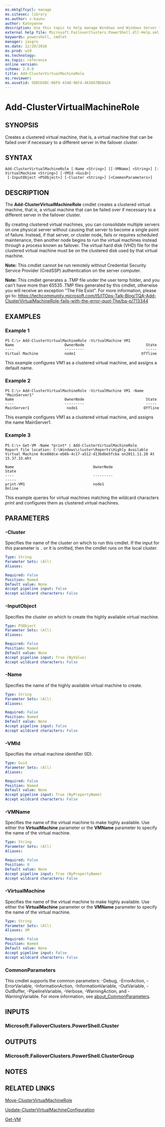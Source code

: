 ```yaml
---
ms.mktglfcycl: manage
ms.sitesec: library
ms.author: v-kaunu
author: Kateyanne
description: Use this topic to help manage Windows and Windows Server technologies with Windows PowerShell.
external help file: Microsoft.FailoverClusters.PowerShell.dll-Help.xml
keywords: powershell, cmdlet
manager: jasgro
ms.date: 12/20/2016
ms.prod: w10
ms.technology: 
ms.topic: reference
online version: 
schema: 2.0.0
title: Add-ClusterVirtualMachineRole
ms.reviewer:
ms.assetid: 5DDCD4DC-06F9-4340-96F4-463847BD8426
---
```


# Add-ClusterVirtualMachineRole

## SYNOPSIS
Creates a clustered virtual machine, that is, a virtual machine that can be failed over if necessary to a different server in the failover cluster.

## SYNTAX

```
Add-ClusterVirtualMachineRole [-Name <String>] [[-VMName] <String>] [-VirtualMachine <String>] [-VMId <Guid>]
 [-InputObject <PSObject>] [-Cluster <String>] [<CommonParameters>]
```

## DESCRIPTION
The **Add-ClusterVirtualMachineRole** cmdlet creates a clustered virtual machine, that is, a virtual machine that can be failed over if necessary to a different server in the failover cluster.

By creating clustered virtual machines, you can consolidate multiple servers on one physical server without causing that server to become a single point of failure.
Instead, if that server, or cluster node, fails or requires scheduled maintenance, then another node begins to run the virtual machines instead through a process known as failover.
The virtual hard disk (VHD) file for the clustered virtual machine must be on the clustered disk used by that virtual machine.

**Note:** This cmdlet cannot be run remotely without Credential Security Service Provider (CredSSP) authentication on the server computer.

**Note:** This cmdlet generates a .TMP file under the user temp folder, and you can't have more than 65535 .TMP files generated by this cmdlet, otherwise you will receive an exception "The File Exist". For more information, please go to: https://techcommunity.microsoft.com/t5/ITOps-Talk-Blog/TQA-Add-ClusterVirtualMachineRole-fails-with-the-error-quot-The/ba-p/713344


## EXAMPLES

### Example 1
```
PS C:\> Add-ClusterVirtualMachineRole -VirtualMachine VM1
Name                       OwnerNode                            State 
----                       ---------                            ----- 
Virtual Machine            node1                              Offline
```

This example configures VM1 as a clustered virtual machine, and assigns a default name.

### Example 2
```
PS C:\> Add-ClusterVirtualMachineRole -VirtualMachine VM1 -Name "MainServer1"
Name                       OwnerNode                            State 
----                       ---------                            ----- 
MainServer1                 node1                              Offline
```

This example configures VM1 as a clustered virtual machine, and assigns the name MainServer1.

### Example 3
```
PS C:\> Get-VM -Name *print* | Add-ClusterVirtualMachineRole
Report file location: C:\Windows\cluster\Reports\Highly Available Virtual Machine 0ce88dce-eb6b-4c17-a512-d13bdbe5fcba on2011.11.28 At 15.37.33.mht 
 
Name                                    OwnerNode                               State 
----                                    ---------                               ----- 
print-VM1                               node1                                   Online
```

This example queries for virtual machines matching the wildcard characters *print* and configures them as clustered virtual machines.

## PARAMETERS

### -Cluster
Specifies the name of the cluster on which to run this cmdlet.
If the input for this parameter is `.` or it is omitted, then the cmdlet runs on the local cluster.

```yaml
Type: String
Parameter Sets: (All)
Aliases: 

Required: False
Position: Named
Default value: None
Accept pipeline input: False
Accept wildcard characters: False
```

### -InputObject
Specifies the cluster on which to create the highly available virtual machine.

```yaml
Type: PSObject
Parameter Sets: (All)
Aliases: 

Required: False
Position: Named
Default value: None
Accept pipeline input: True (ByValue)
Accept wildcard characters: False
```

### -Name
Specifies the name of the highly available virtual machine to create.

```yaml
Type: String
Parameter Sets: (All)
Aliases: 

Required: False
Position: Named
Default value: None
Accept pipeline input: False
Accept wildcard characters: False
```

### -VMId
Specifies the virtual machine identifier (ID).

```yaml
Type: Guid
Parameter Sets: (All)
Aliases: 

Required: False
Position: Named
Default value: None
Accept pipeline input: True (ByPropertyName)
Accept wildcard characters: False
```

### -VMName
Specifies the name of the virtual machine to make highly available.
Use either the **VirtualMachine** parameter or the **VMName** parameter to specify the name of the virtual machine.

```yaml
Type: String
Parameter Sets: (All)
Aliases: 

Required: False
Position: 0
Default value: None
Accept pipeline input: True (ByPropertyName)
Accept wildcard characters: False
```

### -VirtualMachine
Specifies the name of the virtual machine to make highly available.
Use either the **VirtualMachine** parameter or the **VMName** parameter to specify the name of the virtual machine.

```yaml
Type: String
Parameter Sets: (All)
Aliases: VM

Required: False
Position: Named
Default value: None
Accept pipeline input: False
Accept wildcard characters: False
```

### CommonParameters
This cmdlet supports the common parameters: -Debug, -ErrorAction, -ErrorVariable, -InformationAction, -InformationVariable, -OutVariable, -OutBuffer, -PipelineVariable, -Verbose, -WarningAction, and -WarningVariable. For more information, see [about_CommonParameters](https://go.microsoft.com/fwlink/?LinkID=113216).

## INPUTS

### Microsoft.FailoverClusters.PowerShell.Cluster

## OUTPUTS

### Microsoft.FailoverClusters.PowerShell.ClusterGroup

## NOTES

## RELATED LINKS

[Move-ClusterVirtualMachineRole](./Move-ClusterVirtualMachineRole.md)

[Update-ClusterVirtualMachineConfiguration](./Update-ClusterVirtualMachineConfiguration.md)

[Get-VM](../Hyper-V/Get-VM.md)

